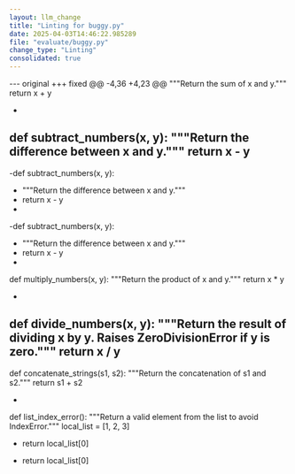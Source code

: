 ```yaml
---
layout: llm_change
title: "Linting for buggy.py"
date: 2025-04-03T14:46:22.985289
file: "evaluate/buggy.py"
change_type: "Linting"
consolidated: true
---
```

--- original
+++ fixed
@@ -4,36 +4,23 @@
     """Return the sum of x and y."""
     return x + y
 
-
 def subtract_numbers(x, y):
     """Return the difference between x and y."""
     return x - y
-
-def subtract_numbers(x, y):
-    """Return the difference between x and y."""
-    return x - y
-
-def subtract_numbers(x, y):
-    """Return the difference between x and y."""
-    return x - y
-
 
 def multiply_numbers(x, y):
     """Return the product of x and y."""
     return x * y
 
-
 def divide_numbers(x, y):
     """Return the result of dividing x by y. Raises ZeroDivisionError if y is zero."""
     return x / y
-
 
 def concatenate_strings(s1, s2):
     """Return the concatenation of s1 and s2."""
     return s1 + s2
 
-
 def list_index_error():
     """Return a valid element from the list to avoid IndexError."""
     local_list = [1, 2, 3]
-    return local_list[0]
+    return local_list[0]